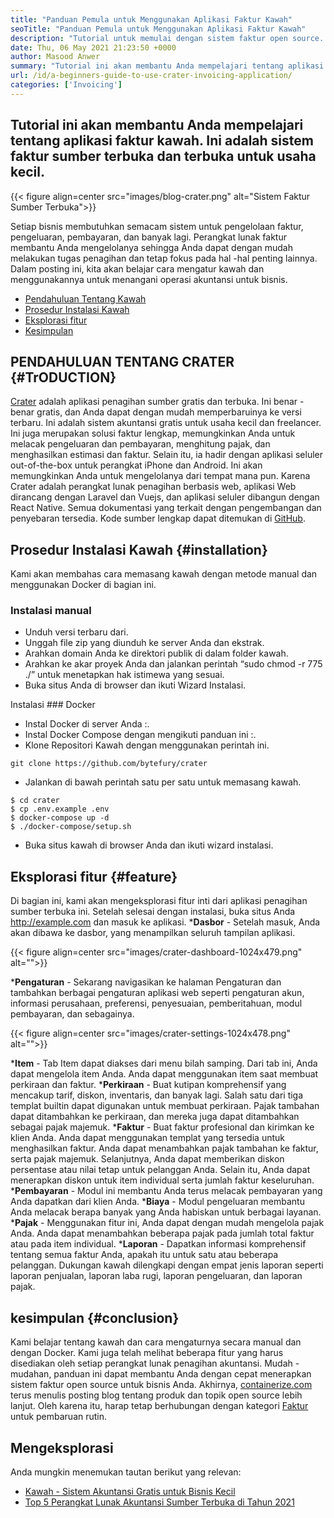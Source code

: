 ```yaml
---
title: "Panduan Pemula untuk Menggunakan Aplikasi Faktur Kawah" 
seoTitle: "Panduan Pemula untuk Menggunakan Aplikasi Faktur Kawah" 
description: "Tutorial untuk memulai dengan sistem faktur open source. Pedoman kawah ini membantu Anda terbiasa dengan konsep dan fitur inti." 
date: Thu, 06 May 2021 21:23:50 +0000
author: Masood Anwer
summary: "Tutorial ini akan membantu Anda mempelajari tentang aplikasi faktur kawah. Ini adalah sistem faktur sumber terbuka dan terbuka untuk usaha kecil." 
url: /id/a-beginners-guide-to-use-crater-invoicing-application/
categories: ['Invoicing']
---
```


## Tutorial ini akan membantu Anda mempelajari tentang aplikasi faktur kawah. Ini adalah sistem faktur sumber terbuka dan terbuka untuk usaha kecil.

{{< figure align=center src="images/blog-crater.png" alt="Sistem Faktur Sumber Terbuka">}}

Setiap bisnis membutuhkan semacam sistem untuk pengelolaan faktur, pengeluaran, pembayaran, dan banyak lagi. Perangkat lunak faktur membantu Anda mengelolanya sehingga Anda dapat dengan mudah melakukan tugas penagihan dan tetap fokus pada hal -hal penting lainnya. Dalam posting ini, kita akan belajar cara mengatur kawah dan menggunakannya untuk menangani operasi akuntansi untuk bisnis.
  * [Pendahuluan Tentang Kawah][1]
  * [Prosedur Instalasi Kawah][2]
  * [Eksplorasi fitur][3]
  * [Kesimpulan][4]

## PENDAHULUAN TENTANG CRATER   {#TrODUCTION}
[Crater][5] adalah aplikasi penagihan sumber gratis dan terbuka. Ini benar -benar gratis, dan Anda dapat dengan mudah memperbaruinya ke versi terbaru. Ini adalah sistem akuntansi gratis untuk usaha kecil dan freelancer. Ini juga merupakan solusi faktur lengkap, memungkinkan Anda untuk melacak pengeluaran dan pembayaran, menghitung pajak, dan menghasilkan estimasi dan faktur. Selain itu, ia hadir dengan aplikasi seluler out-of-the-box untuk perangkat iPhone dan Android. Ini akan memungkinkan Anda untuk mengelolanya dari tempat mana pun. Karena Crater adalah perangkat lunak penagihan berbasis web, aplikasi Web dirancang dengan Laravel dan Vuejs, dan aplikasi seluler dibangun dengan React Native. Semua dokumentasi yang terkait dengan pengembangan dan penyebaran tersedia. Kode sumber lengkap dapat ditemukan di [GitHub][6].

## Prosedur Instalasi Kawah   {#installation}
Kami akan membahas cara memasang kawah dengan metode manual dan menggunakan Docker di bagian ini.

### Instalasi manual
  * Unduh versi terbaru dari.
  * Unggah file zip yang diunduh ke server Anda dan ekstrak.
  * Arahkan domain Anda ke direktori publik di dalam folder kawah.
  * Arahkan ke akar proyek Anda dan jalankan perintah “sudo chmod -r 775 ./” untuk menetapkan hak istimewa yang sesuai.
  * Buka situs Anda di browser dan ikuti Wizard Instalasi.

Instalasi ### Docker
  * Instal Docker di server Anda :.
  * Instal Docker Compose dengan mengikuti panduan ini :.
  * Klone Repositori Kawah dengan menggunakan perintah ini.
```
git clone https://github.com/bytefury/crater
```
  * Jalankan di bawah perintah satu per satu untuk memasang kawah.
```
$ cd crater
$ cp .env.example .env
$ docker-compose up -d
$ ./docker-compose/setup.sh
```
  * Buka situs kawah di browser Anda dan ikuti wizard instalasi.

## Eksplorasi fitur   {#feature}
Di bagian ini, kami akan mengeksplorasi fitur inti dari aplikasi penagihan sumber terbuka ini. Setelah selesai dengan instalasi, buka situs Anda http://example.com dan masuk ke aplikasi.
  ***Dasbor**  - Setelah masuk, Anda akan dibawa ke dasbor, yang menampilkan seluruh tampilan aplikasi.

{{< figure align=center src="images/crater-dashboard-1024x479.png" alt="">}}

  ***Pengaturan**  - Sekarang navigasikan ke halaman Pengaturan dan tambahkan berbagai pengaturan aplikasi web seperti pengaturan akun, informasi perusahaan, preferensi, penyesuaian, pemberitahuan, modul pembayaran, dan sebagainya.

{{< figure align=center src="images/crater-settings-1024x478.png" alt="">}}

  ***Item**  - Tab Item dapat diakses dari menu bilah samping. Dari tab ini, Anda dapat mengelola item Anda. Anda dapat menggunakan item saat membuat perkiraan dan faktur.
  ***Perkiraan**  - Buat kutipan komprehensif yang mencakup tarif, diskon, inventaris, dan banyak lagi. Salah satu dari tiga templat builtin dapat digunakan untuk membuat perkiraan. Pajak tambahan dapat ditambahkan ke perkiraan, dan mereka juga dapat ditambahkan sebagai pajak majemuk.
  ***Faktur**  - Buat faktur profesional dan kirimkan ke klien Anda. Anda dapat menggunakan templat yang tersedia untuk menghasilkan faktur. Anda dapat menambahkan pajak tambahan ke faktur, serta pajak majemuk. Selanjutnya, Anda dapat memberikan diskon persentase atau nilai tetap untuk pelanggan Anda. Selain itu, Anda dapat menerapkan diskon untuk item individual serta jumlah faktur keseluruhan.
  ***Pembayaran**  - Modul ini membantu Anda terus melacak pembayaran yang Anda dapatkan dari klien Anda.
  ***Biaya**  - Modul pengeluaran membantu Anda melacak berapa banyak yang Anda habiskan untuk berbagai layanan.
  ***Pajak**  - Menggunakan fitur ini, Anda dapat dengan mudah mengelola pajak Anda. Anda dapat menambahkan beberapa pajak pada jumlah total faktur atau pada item individual.
  ***Laporan**  - Dapatkan informasi komprehensif tentang semua faktur Anda, apakah itu untuk satu atau beberapa pelanggan. Dukungan kawah dilengkapi dengan empat jenis laporan seperti laporan penjualan, laporan laba rugi, laporan pengeluaran, dan laporan pajak.

## kesimpulan   {#conclusion}
Kami belajar tentang kawah dan cara mengaturnya secara manual dan dengan Docker. Kami juga telah melihat beberapa fitur yang harus disediakan oleh setiap perangkat lunak penagihan akuntansi. Mudah -mudahan, panduan ini dapat membantu Anda dengan cepat menerapkan sistem faktur open source untuk bisnis Anda.
Akhirnya, [containerize.com][7] terus menulis posting blog tentang produk dan topik open source lebih lanjut. Oleh karena itu, harap tetap berhubungan dengan kategori [Faktur][8] untuk pembaruan rutin.

## Mengeksplorasi
Anda mungkin menemukan tautan berikut yang relevan:
  * [Kawah - Sistem Akuntansi Gratis untuk Bisnis Kecil][5]
  * [Top 5 Perangkat Lunak Akuntansi Sumber Terbuka di Tahun 2021][9]

  
[1]: #Introduction
[2]: #Installation
[3]: #Feature
[4]: #Conclusion
[5]: https://products.containerize.com/invoicing/crater/
[6]: https://github.com/bytefury/crater
[7]: https://containerize.com
[8]: https://blog.containerize.com/category/invoicing/
[9]: https://blog.containerize.com/invoicing/top-5-open-source-accounting-software-in-the-year-2021/
